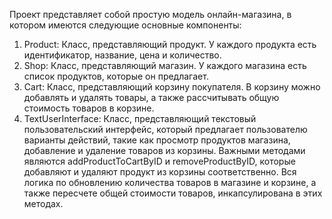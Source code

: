 Проект представляет собой простую модель онлайн-магазина, в котором имеются следующие основные компоненты:
1. Product: Класс, представляющий продукт. У каждого продукта есть идентификатор, название, цена и
   количество.
2. Shop: Класс, представляющий магазин. У каждого магазина есть список продуктов, которые он предлагает.
3. Cart: Класс, представляющий корзину покупателя. В корзину можно добавлять и удалять товары, а также
   рассчитывать общую стоимость товаров в корзине.
4. TextUserInterface: Класс, представляющий текстовый пользовательский интерфейс, который предлагает
   пользователю варианты действий, такие как просмотр продуктов магазина, добавление и удаление товаров из
   корзины.
   Важными методами являются addProductToCartByID и removeProductByID, которые добавляют и удаляют продукт из
   корзины соответственно. Вся логика по обновлению количества товаров в магазине и корзине, а также пересчете
   общей стоимости товаров, инкапсулирована в этих методах.